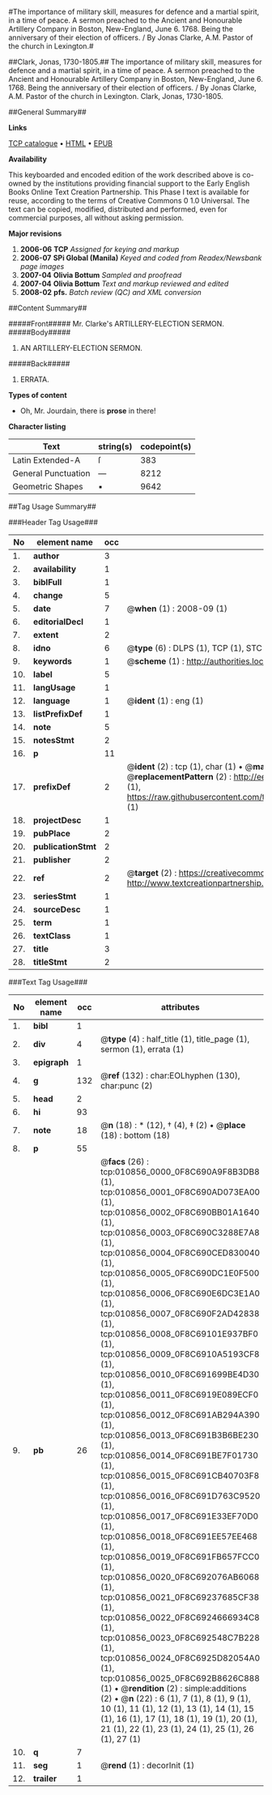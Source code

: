 #The importance of military skill, measures for defence and a martial spirit, in a time of peace. A sermon preached to the Ancient and Honourable Artillery Company in Boston, New-England, June 6. 1768. Being the anniversary of their election of officers. / By Jonas Clarke, A.M. Pastor of the church in Lexington.#

##Clark, Jonas, 1730-1805.##
The importance of military skill, measures for defence and a martial spirit, in a time of peace. A sermon preached to the Ancient and Honourable Artillery Company in Boston, New-England, June 6. 1768. Being the anniversary of their election of officers. / By Jonas Clarke, A.M. Pastor of the church in Lexington.
Clark, Jonas, 1730-1805.

##General Summary##

**Links**

[TCP catalogue](http://www.ota.ox.ac.uk/tcp/)  • 
[HTML](http://tei.it.ox.ac.uk/tcp/Texts-HTML/free/N08/N08489.html)  • 
[EPUB](http://tei.it.ox.ac.uk/tcp/Texts-EPUB/free/N08/N08489.epub)

**Availability**

This keyboarded and encoded edition of the
	       work described above is co-owned by the institutions
	       providing financial support to the Early English Books
	       Online Text Creation Partnership. This Phase I text is
	       available for reuse, according to the terms of Creative
	       Commons 0 1.0 Universal. The text can be copied,
	       modified, distributed and performed, even for
	       commercial purposes, all without asking permission.

**Major revisions**

1. __2006-06__ __TCP__ *Assigned for keying and markup*
1. __2006-07__ __SPi Global (Manila)__ *Keyed and coded from Readex/Newsbank page images*
1. __2007-04__ __Olivia Bottum__ *Sampled and proofread*
1. __2007-04__ __Olivia Bottum__ *Text and markup reviewed and edited*
1. __2008-02__ __pfs.__ *Batch review (QC) and XML conversion*

##Content Summary##

#####Front#####
Mr. Clarke's ARTILLERY-ELECTION SERMON.
#####Body#####

1. AN ARTILLERY-ELECTION SERMON.

#####Back#####

1. ERRATA.

**Types of content**

  * Oh, Mr. Jourdain, there is **prose** in there!

**Character listing**


|Text|string(s)|codepoint(s)|
|---|---|---|
|Latin Extended-A|ſ|383|
|General Punctuation|—|8212|
|Geometric Shapes|▪|9642|

##Tag Usage Summary##

###Header Tag Usage###

|No|element name|occ|attributes|
|---|---|---|---|
|1.|__author__|3||
|2.|__availability__|1||
|3.|__biblFull__|1||
|4.|__change__|5||
|5.|__date__|7| @__when__ (1) : 2008-09 (1)|
|6.|__editorialDecl__|1||
|7.|__extent__|2||
|8.|__idno__|6| @__type__ (6) : DLPS (1), TCP (1), STC (1), NOTIS (1), IMAGE-SET (1), EVANS-CITATION (1)|
|9.|__keywords__|1| @__scheme__ (1) : http://authorities.loc.gov/ (1)|
|10.|__label__|5||
|11.|__langUsage__|1||
|12.|__language__|1| @__ident__ (1) : eng (1)|
|13.|__listPrefixDef__|1||
|14.|__note__|5||
|15.|__notesStmt__|2||
|16.|__p__|11||
|17.|__prefixDef__|2| @__ident__ (2) : tcp (1), char (1)  •  @__matchPattern__ (2) : ([0-9\-]+):([0-9IVX]+) (1), (.+) (1)  •  @__replacementPattern__ (2) : http://eebo.chadwyck.com/downloadtiff?vid=$1&page=$2 (1), https://raw.githubusercontent.com/textcreationpartnership/Texts/master/tcpchars.xml#$1 (1)|
|18.|__projectDesc__|1||
|19.|__pubPlace__|2||
|20.|__publicationStmt__|2||
|21.|__publisher__|2||
|22.|__ref__|2| @__target__ (2) : https://creativecommons.org/publicdomain/zero/1.0/ (1), http://www.textcreationpartnership.org/docs/. (1)|
|23.|__seriesStmt__|1||
|24.|__sourceDesc__|1||
|25.|__term__|1||
|26.|__textClass__|1||
|27.|__title__|3||
|28.|__titleStmt__|2||


###Text Tag Usage###

|No|element name|occ|attributes|
|---|---|---|---|
|1.|__bibl__|1||
|2.|__div__|4| @__type__ (4) : half_title (1), title_page (1), sermon (1), errata (1)|
|3.|__epigraph__|1||
|4.|__g__|132| @__ref__ (132) : char:EOLhyphen (130), char:punc (2)|
|5.|__head__|2||
|6.|__hi__|93||
|7.|__note__|18| @__n__ (18) : * (12), † (4), ‡ (2)  •  @__place__ (18) : bottom (18)|
|8.|__p__|55||
|9.|__pb__|26| @__facs__ (26) : tcp:010856_0000_0F8C690A9F8B3DB8 (1), tcp:010856_0001_0F8C690AD073EA00 (1), tcp:010856_0002_0F8C690BB01A1640 (1), tcp:010856_0003_0F8C690C3288E7A8 (1), tcp:010856_0004_0F8C690CED830040 (1), tcp:010856_0005_0F8C690DC1E0F500 (1), tcp:010856_0006_0F8C690E6DC3E1A0 (1), tcp:010856_0007_0F8C690F2AD42838 (1), tcp:010856_0008_0F8C69101E937BF0 (1), tcp:010856_0009_0F8C6910A5193CF8 (1), tcp:010856_0010_0F8C691699BE4D30 (1), tcp:010856_0011_0F8C6919E089ECF0 (1), tcp:010856_0012_0F8C691AB294A390 (1), tcp:010856_0013_0F8C691B3B6BE230 (1), tcp:010856_0014_0F8C691BE7F01730 (1), tcp:010856_0015_0F8C691CB40703F8 (1), tcp:010856_0016_0F8C691D763C9520 (1), tcp:010856_0017_0F8C691E33EF70D0 (1), tcp:010856_0018_0F8C691EE57EE468 (1), tcp:010856_0019_0F8C691FB657FCC0 (1), tcp:010856_0020_0F8C692076AB6068 (1), tcp:010856_0021_0F8C69237685CF38 (1), tcp:010856_0022_0F8C6924666934C8 (1), tcp:010856_0023_0F8C692548C7B228 (1), tcp:010856_0024_0F8C6925D82054A0 (1), tcp:010856_0025_0F8C692B8626C888 (1)  •  @__rendition__ (2) : simple:additions (2)  •  @__n__ (22) : 6 (1), 7 (1), 8 (1), 9 (1), 10 (1), 11 (1), 12 (1), 13 (1), 14 (1), 15 (1), 16 (1), 17 (1), 18 (1), 19 (1), 20 (1), 21 (1), 22 (1), 23 (1), 24 (1), 25 (1), 26 (1), 27 (1)|
|10.|__q__|7||
|11.|__seg__|1| @__rend__ (1) : decorInit (1)|
|12.|__trailer__|1||
